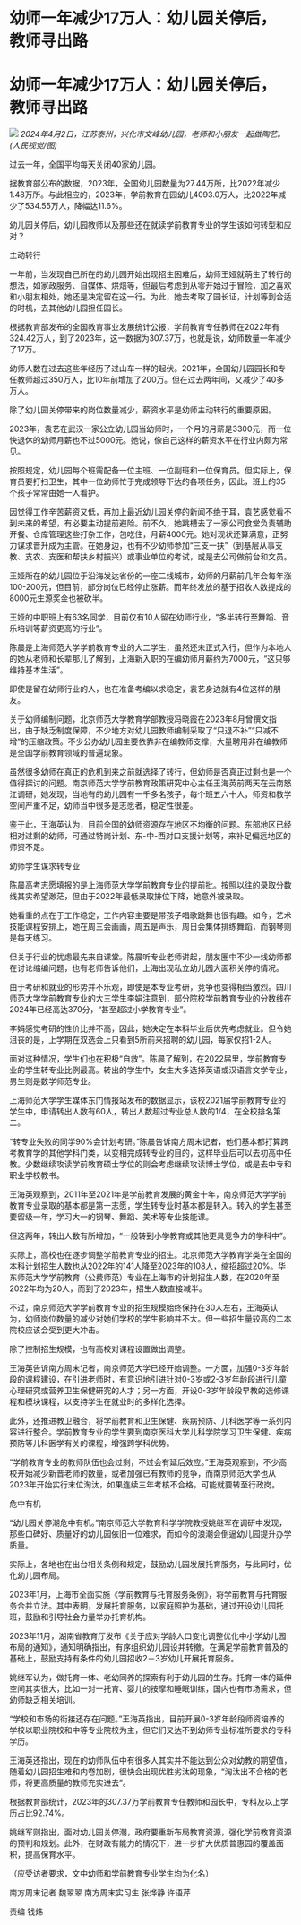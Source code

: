# 幼师一年减少17万人：幼儿园关停后，教师寻出路

# 幼师一年减少17万人：幼儿园关停后，教师寻出路

![](https://inews.gtimg.com/om_bt/Og1_K2onssTaG3-M6a5E0vVyXEn07rRx4GoSbXO9U3wikAA/1000)
_2024年4月2日，江苏泰州，兴化市文峰幼儿园，老师和小朋友一起做陶艺。(人民视觉/图)_

过去一年，全国平均每天关闭40家幼儿园。

据教育部公布的数据，2023年，全国幼儿园数量为27.44万所，比2022年减少1.48万所。与此相应的，2023年，学前教育在园幼儿4093.0万人，比2022年减少了534.55万人，降幅达11.6%。

幼儿园关停后，幼儿园教师以及那些还在就读学前教育专业的学生该如何转型和应对？

主动转行

一年前，当发现自己所在的幼儿园开始出现招生困难后，幼师王娅就萌生了转行的想法，如家政服务、自媒体、烘焙等，但最后考虑到从零开始过于冒险，加之喜欢和小朋友相处，她还是决定留在这一行。为此，她去考取了园长证，计划等到合适的时机，去其他幼儿园担任园长。

根据教育部发布的全国教育事业发展统计公报，学前教育专任教师在2022年有324.42万人，到了2023年，这一数据为307.37万，也就是说，幼师数量一年减少了17万。

幼师人数在过去这些年经历了过山车一样的起伏。2021年，全国幼儿园园长和专任教师超过350万人，比10年前增加了200万。但在过去两年间，又减少了40多万人。

除了幼儿园关停带来的岗位数量减少，薪资水平是幼师主动转行的重要原因。

2023年，袁艺在武汉一家公立幼儿园当幼师时，一个月的月薪是3300元，而一位快退休的幼师月薪也不过5000元。她说，像自己这样的薪资水平在行业内颇为常见。

按照规定，幼儿园每个班需配备一位主班、一位副班和一位保育员。但实际上，保育员要打扫卫生，其中一位幼师忙于完成领导下达的各项任务，因此，班上的35个孩子常常由她一人看护。

因觉得工作辛苦薪资又低，再加上最近幼儿园关停的新闻不绝于耳，袁艺感觉看不到未来的希望，有必要主动提前避险。前不久，她跳槽去了一家公司食堂负责辅助开餐、仓库管理这些打杂工作，包吃住，月薪4000元。她对现状还算满意，正努力谋求晋升成为主管。在她身边，也有不少幼师参加“三支一扶”（到基层从事支教、支农、支医和帮扶乡村振兴）或事业单位的考试，或是去公司做前台和文员。

王娅所在的幼儿园位于沿海发达省份的一座二线城市，幼师的月薪前几年会每年涨100-200元，但目前，部分岗位已经停止涨薪。而年终发放的基于招收人数提成的8000元生源奖金也被砍半。

王娅的中职班上有63名同学，目前仅有10人留在幼师行业，“多半转行至舞蹈、音乐培训等薪资更高的行业”。

陈晨是上海师范大学学前教育专业的大二学生，虽然还未正式入行，但作为本地人的她从老师和长辈那儿了解到，上海新入职的在编幼师月薪约为7000元，“这只够维持基本生活”。

即使是留在幼师行业的人，也在准备考编以求稳定，袁艺身边就有4位这样的朋友。

关于幼师编制问题，北京师范大学教育学部教授冯晓霞在2023年8月曾撰文指出，由于缺乏制度保障，不少地方对幼儿园教师编制采取了“只退不补”“只减不增”的压缩政策。不少公办幼儿园主要依靠非在编教师支撑，大量聘用非在编教师是全国学前教育领域的普遍现象。

虽然很多幼师在真正的危机到来之前就选择了转行，但幼师是否真正过剩也是一个值得探讨的问题。南京师范大学学前教育政策研究中心主任王海英前两天在云南怒江调研，她发现，当地有的幼儿园有一千多名孩子，每个班五六十人，师资和教学空间严重不足，幼师当中很多是志愿者，稳定性很差。

鉴于此，王海英认为，目前全国的幼师资源存在地区不均衡的问题。东部地区已经相对过剩的幼师，可通过特岗计划、东-中-西对口支援计划等，来补足偏远地区的师资不足。

幼师学生谋求转专业

陈晨高考志愿填报的是上海师范大学学前教育专业的提前批。按照以往的录取分数线其实希望渺茫，但由于2022年最低录取排位下降，她意外被录取。

她看重的点在于工作稳定，工作内容主要是带孩子唱歌跳舞也很有趣。如今，艺术技能课程安排上，她在周三会画画，周五是声乐，周日会集体排练舞蹈，而钢琴则是每天练习。

但关于行业的忧虑最先来自课堂。陈晨听专业老师讲起，朋友圈中不少一线幼师都在讨论缩编问题，也有老师告诉他们，上海出现私立幼儿园大面积关停的情况。

由于考研和就业的形势并不乐观，即使是本专业考研，竞争也变得相当激烈。四川师范大学学前教育专业的大三学生李娟注意到，部分院校学前教育专业的分数线在2024年已经高达370分，“甚至超过小学教育专业”。

李娟感觉考研的性价比并不高，因此，她决定在本科毕业后优先考虑就业。但令她沮丧的是，上学期在双选会上只看到5所前来招聘的幼儿园，每家仅招1-2人。

面对这种情况，学生们也在积极“自救”。陈晨了解到，在2022届里，学前教育专业的学生转专业比例最高。转出的学生中，女生大多选择英语或汉语言文学专业，男生则是数学师范专业。

上海师范大学学生媒体东门情报站发布的数据显示，该校2021届学前教育专业的学生中，申请转出人数有60人，转出人数超过专业总人数的1/4，在全校排名第二。

“转专业失败的同学90%会计划考研。”陈晨告诉南方周末记者，他们基本都打算跨考教育学的其他学科门类，以变相完成转专业的目的，这样毕业后可以去初高中任教。少数继续攻读学前教育硕士学位的则会考虑继续攻读博士学位，或是去中专和职业学校教书。

王海英观察到，2011年至2021年是学前教育发展的黄金十年，南京师范大学学前教育专业录取的基本都是第一志愿，学生转专业时基本都是转入。转入的学生甚至要留级一年，学习大一的钢琴、舞蹈、美术等专业技能课。

但这两年，转出人数有所增加，“一般转到小学教育或其他更具竞争力的学科中”。

实际上，高校也在逐步调整学前教育专业的招生。北京师范大学教育学类在全国的本科计划招生人数也从2022年的141人降至2023年的108人，缩招超过20%。华东师范大学学前教育（公费师范）专业在上海市的计划招生人数，在2020年至2022年均为20人，而到了2023年，招生人数直接减半。

不过，南京师范大学学前教育专业的招生规模始终保持在30人左右，王海英认为，幼师岗位数量的减少对她们学校的学生影响并不大。但一些招生量较高的二本院校应该会受到更大冲击。

除了控制招生规模，也有高校对课程设置做出调整。

王海英告诉南方周末记者，南京师范大学已经开始调整。一方面，加强0-3岁年龄段的课程建设，在引进老师时，有意识地引进针对0-3岁或2-3岁年龄段进行儿童心理研究或营养卫生保健研究的人才；另一方面，开设0-3岁年龄段早教的选修课程和模块课程，以支持学生在就业时的多样化选择。

此外，还推进教卫融合，将学前教育和卫生保健、疾病预防、儿科医学等一系列内容进行整合。学前教育专业的学生要到南京医科大学儿科学院学习卫生保健、疾病预防等儿科医学有关的课程，增强跨学科优势。

“学前教育专业的教师队伍也会过剩，不过会有延后效应。”王海英观察到，不少高校开始减少新晋老师的数量，或者加强已有教师的竞争，而南京师范大学也从2023年开始实行末位淘汰，如果连续三年考核不合格，可能就要转至行政岗。

危中有机

“幼儿园关停潮危中有机。”南京师范大学教育科学学院教授姚继军在调研中发现，那些口碑好、质量好的幼儿园依旧一位难求，而如今的浪潮会倒逼幼儿园提升办学质量。

实际上，各地也在出台相关条例和规定，鼓励幼儿园发展托育服务，与此同时，优化幼儿园布局。

2023年1月，上海市全面实施《学前教育与托育服务条例》，将学前教育与托育服务合并立法。其中表明，发展托育服务，以家庭照护为基础，通过开设幼儿园托班，鼓励和引导社会力量举办托育机构。

2023年11月，湖南省教育厅发布《关于应对学龄人口变化调整优化中小学幼儿园布局的通知》，通知明确指出，有序组织幼儿园设并转撤。在满足学前教育普及的基础上，鼓励支持有条件的幼儿园招收2－3岁幼儿开展托育服务。

姚继军认为，做托育一体、老幼同养的探索有利于幼儿园的生存。托育一体的延伸空间其实很大，比如一对一托育、婴儿的按摩和睡眠训练，国内也有市场需求，但幼师缺乏相关培训。

“学校和市场的衔接还存在问题。”王海英指出，目前开展0-3岁年龄段师资培养的学校以职业院校和中等专业院校为主，但它们又达不到幼师专业标准所要求的专科学历。

王海英还指出，现在的幼师队伍中有很多人其实并不能达到公众对幼教的期望值，随着幼儿园招生难和内卷加剧，很快会出现优胜劣汰的现象，“淘汰出不合格的老师，将更高质量的教师充实进去”。

根据教育部统计，2023年的307.37万学前教育专任教师和园长中，专科及以上学历占比92.74%。

姚继军则指出，面对幼儿园关停潮，政府要重新布局教育资源，强化学前教育资源的预判和规划。此外，在财政有能力的情况下，进一步扩大优质普惠园的覆盖面积，提高保育水平。

（应受访者要求，文中幼师和学前教育专业学生均为化名）

​南方周末记者 魏翠翠 南方周末实习生 张烨静 许语芹

责编 钱炜

